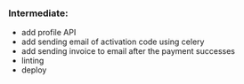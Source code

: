 ### Intermediate:

[//]: # (- customize orders page)
- add profile API
- add sending email of activation code using celery
- add sending invoice to email after the payment successes
- linting
- deploy

